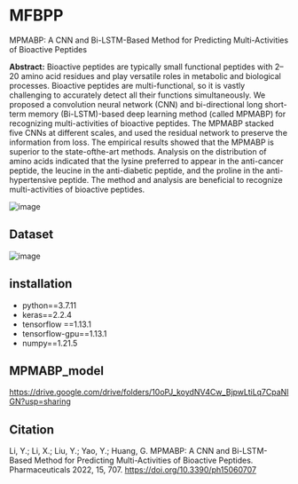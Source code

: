 # MFBPP
MPMABP: A CNN and Bi-LSTM-Based Method for Predicting Multi-Activities of Bioactive Peptides

**Abstract:** Bioactive peptides are typically small functional peptides with 2–20 amino acid residues
and play versatile roles in metabolic and biological processes. Bioactive peptides are multi-functional,
so it is vastly challenging to accurately detect all their functions simultaneously. We proposed a
convolution neural network (CNN) and bi-directional long short-term memory (Bi-LSTM)-based
deep learning method (called MPMABP) for recognizing multi-activities of bioactive peptides. The
MPMABP stacked five CNNs at different scales, and used the residual network to preserve the
information from loss. The empirical results showed that the MPMABP is superior to the state-ofthe-art methods. Analysis on the distribution of amino acids indicated that the lysine preferred to
appear in the anti-cancer peptide, the leucine in the anti-diabetic peptide, and the proline in the
anti-hypertensive peptide. The method and analysis are beneficial to recognize multi-activities of
bioactive peptides.

![image](https://github.com/Good-Ly/MFBPP/blob/main/figures/MFBPP.jpg)

## Dataset
![image](https://github.com/Good-Ly/MFBPP/blob/main/figures/dataset.jpg)


## installation
- python==3.7.11
- keras==2.2.4
- tensorflow ==1.13.1    
- tensorflow-gpu==1.13.1
- numpy==1.21.5

## MPMABP_model
https://drive.google.com/drive/folders/10oPJ_koydNV4Cw_BjpwLtiLq7CpaNlGN?usp=sharing

## Citation
Li, Y.; Li, X.; Liu, Y.; Yao, Y.; Huang, G. MPMABP: A CNN and Bi-LSTM-Based Method for Predicting Multi-Activities of Bioactive Peptides. Pharmaceuticals 2022, 15, 707. https://doi.org/10.3390/ph15060707
